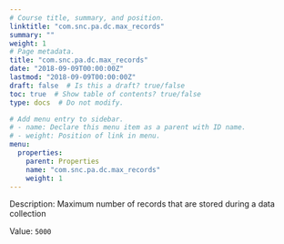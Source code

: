 ```yaml
---
# Course title, summary, and position.
linktitle: "com.snc.pa.dc.max_records"
summary: ""
weight: 1
# Page metadata.
title: "com.snc.pa.dc.max_records"
date: "2018-09-09T00:00:00Z"
lastmod: "2018-09-09T00:00:00Z"
draft: false  # Is this a draft? true/false
toc: true  # Show table of contents? true/false
type: docs  # Do not modify.

# Add menu entry to sidebar.
# - name: Declare this menu item as a parent with ID name.
# - weight: Position of link in menu.
menu:
  properties:
    parent: Properties
    name: "com.snc.pa.dc.max_records"
    weight: 1
---
```


Description: Maximum number of records that are stored during a data collection


Value: `5000`
